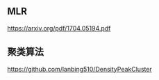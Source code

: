 ## MLR

https://arxiv.org/pdf/1704.05194.pdf

## 聚类算法
https://github.com/lanbing510/DensityPeakCluster
